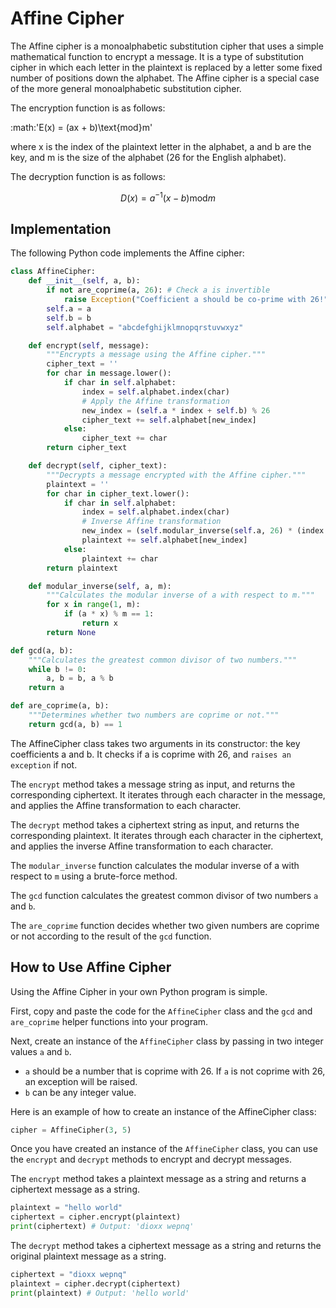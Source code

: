 # Affine Cipher

The Affine cipher is a monoalphabetic substitution cipher that uses a simple mathematical function to encrypt a message. It is a type of substitution cipher in which each letter in the plaintext is replaced by a letter some fixed number of positions down the alphabet. The Affine cipher is a special case of the more general monoalphabetic substitution cipher.

The encryption function is as follows:

:math:'E(x) = (ax + b)\text{mod}m'

where x is the index of the plaintext letter in the alphabet, a and b are the key, and m is the size of the alphabet (26 for the English alphabet).

The decryption function is as follows:

$$D(x) = a^{-1}(x - b) \text{mod}m$$

## Implementation
The following Python code implements the Affine cipher:

```python
class AffineCipher:
    def __init__(self, a, b):
        if not are_coprime(a, 26): # Check a is invertible
            raise Exception("Coefficient a should be co-prime with 26!")
        self.a = a
        self.b = b
        self.alphabet = "abcdefghijklmnopqrstuvwxyz"

    def encrypt(self, message):
        """Encrypts a message using the Affine cipher."""
        cipher_text = ''
        for char in message.lower():
            if char in self.alphabet:
                index = self.alphabet.index(char)
                # Apply the Affine transformation
                new_index = (self.a * index + self.b) % 26
                cipher_text += self.alphabet[new_index]
            else:
                cipher_text += char
        return cipher_text

    def decrypt(self, cipher_text):
        """Decrypts a message encrypted with the Affine cipher."""
        plaintext = ''
        for char in cipher_text.lower():
            if char in self.alphabet:
                index = self.alphabet.index(char)
                # Inverse Affine transformation
                new_index = (self.modular_inverse(self.a, 26) * (index - self.b)) % 26
                plaintext += self.alphabet[new_index]
            else:
                plaintext += char
        return plaintext

    def modular_inverse(self, a, m):
        """Calculates the modular inverse of a with respect to m."""
        for x in range(1, m):
            if (a * x) % m == 1:
                return x
        return None

def gcd(a, b):
    """Calculates the greatest common divisor of two numbers."""
    while b != 0:
        a, b = b, a % b
    return a

def are_coprime(a, b):
    """Determines whether two numbers are coprime or not."""
    return gcd(a, b) == 1

```

The AffineCipher class takes two arguments in its constructor: the key coefficients a and b. It checks if a is coprime with 26, and `raises an exception` if not.

The `encrypt` method takes a message string as input, and returns the corresponding ciphertext. It iterates through each character in the message, and applies the Affine transformation to each character.

The `decrypt` method takes a ciphertext string as input, and returns the corresponding plaintext. It iterates through each character in the ciphertext, and applies the inverse Affine transformation to each character.

The `modular_inverse` function calculates the modular inverse of a with respect to `m` using a brute-force method.

The `gcd` function calculates the greatest common divisor of two numbers `a` and `b`.

The `are_coprime` function decides whether two given numbers are coprime or not according to the result of the `gcd` function.

## How to Use Affine Cipher
Using the Affine Cipher in your own Python program is simple.

First, copy and paste the code for the `AffineCipher` class and the `gcd` and `are_coprime` helper functions into your program.

Next, create an instance of the `AffineCipher` class by passing in two integer values `a` and `b`.

- `a` should be a number that is coprime with 26. If `a` is not coprime with 26, an exception will be raised.
- `b` can be any integer value.

Here is an example of how to create an instance of the AffineCipher class:

```python
cipher = AffineCipher(3, 5)
```

Once you have created an instance of the `AffineCipher` class, you can use the `encrypt` and `decrypt` methods to encrypt and decrypt messages.

The `encrypt` method takes a plaintext message as a string and returns a ciphertext message as a string.

```python
plaintext = "hello world"
ciphertext = cipher.encrypt(plaintext)
print(ciphertext) # Output: 'dioxx wepnq'
```

The `decrypt` method takes a ciphertext message as a string and returns the original plaintext message as a string.

```python
ciphertext = "dioxx wepnq"
plaintext = cipher.decrypt(ciphertext)
print(plaintext) # Output: 'hello world'
```
